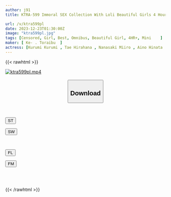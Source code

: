 ```yaml
---
author: j91
title: KTRA-599 Immoral SEX Collection With Loli Beautiful Girls 4 Hours

url: /v/ktra599pl
date: 2023-12-23T01:30:00Z
image: "ktra599pl.jpg"
tags: [Censored, Girl, Best, Omnibus, Beautiful Girl, 4HR+, Mini	]
maker: [ Ke- . Toraibu  ]
actress: [Kurumi Kurumi , Tae Hirahana , Nanasaki Miiro , Aino Hinata  ]
---
```



{{< rawhtml >}}

<div class="video" data-videoid="6mpRZj8KYKS9Yj6">
    <a href="javascript:;">
        <img src="/v/ktra599pl/ktra599pl.jpg" width="WIDTH" height="HEIGHT" alt="ktra599pl.mp4" loading="lazy">
    </a>
</div>

<script type="text/javascript" src="https://j91.asia/asset/on-demand-st.js"></script>

<br>
  <link rel="stylesheet" href="https://j91.asia/asset/bs5.css">
  
  <center>
  <button class="btn btn-primary" type="button" data-bs-toggle="collapse" data-bs-target=".multi-collapse" aria-expanded="false" aria-controls="multiCollapseExample1 multiCollapseExample2"><h2>Download</h2></button></center>
</p>
<div class="row">
  <div class="col">
    <div class="collapse multi-collapse" id="multiCollapseExample1">
      <div class="card card-body">
	      	      <br>
<div class="buttons">  
<p><a href="https://streamtape.to/v/6mpRZj8KYKS9Yj6" target="_blank"><button class="btn-hover color-3"><i class="fa fa-download"></i> ST</button></a></p>
<p><a href="https://flaswish.com/nagx5ulsdagb" target="_blank"><button class="btn-hover color-2"><i class="fa fa-download"></i> SW</button></a></p></div>
    </div>
  </div>
</div>
  <div class="col">
    <div class="collapse multi-collapse" id="multiCollapseExample2">
      <div class="card card-body">
	      <br>
<div class="buttons">
<p><a href="javascript:;" target="_blank"><button class="btn-hover color-9"><i class="fa fa-download"></i> FL</button></a></p>
<p><a href="javascript:;" target="_blank"><button class="btn-hover color-8"><i class="fa fa-download"></i> FM</button></a></p></div>
<br><br>
      </div>
    </div>
  </div>
</div>

{{< /rawhtml >}}